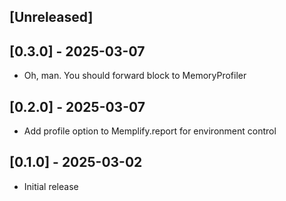 ## [Unreleased]

## [0.3.0] - 2025-03-07

- Oh, man. You should forward block to MemoryProfiler

## [0.2.0] - 2025-03-07

- Add profile option to Memplify.report for environment control

## [0.1.0] - 2025-03-02

- Initial release
